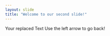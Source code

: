 ```yaml
---
layout: slide
title: "Welcome to our second slide!"
---
```

Your replaced Text
Use the left arrow to go back!
